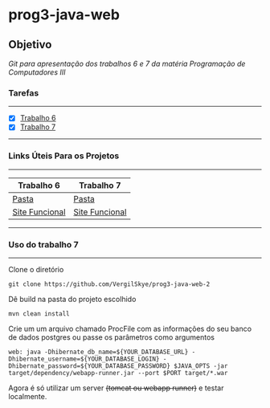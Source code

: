 # prog3-java-web


## Objetivo 

*Git para apresentação dos trabalhos 6 e 7 da matéria Programação de Computadores III*

### Tarefas
------------
- [x] [Trabalho 6](https://nead.ifb.edu.br/pluginfile.php/312324/mod_resource/content/0/Trabalho6.pdf)
- [x] [Trabalho 7](https://nead.ifb.edu.br/pluginfile.php/315014/mod_resource/content/0/Aula14.pdf)
------------
### Links Úteis Para os Projetos
------------
Trabalho 6 | Trabalho 7
------------ | -------------
[Pasta ](https://github.com/VergilSkye/prog3-java-web/tree/master/trabalho6) | [Pasta ](https://github.com/VergilSkye/prog3-java-web-2)
[Site Funcional ](https://infinite-bayou-16512.herokuapp.com/) | [Site Funcional ](https://agile-dawn-72784.herokuapp.com)
------------

### Uso do trabalho 7
------------
Clone o diretório
``` 
git clone https://github.com/VergilSkye/prog3-java-web-2
```
Dê build na pasta do projeto escolhido
``` 
mvn clean install
```
Crie um um arquivo chamado ProcFile com as informações do seu banco de dados postgres ou passe os parâmetros como argumentos

``` 
web: java -Dhibernate_db_name=${YOUR_DATABASE_URL} -Dhibernate_username=${YOUR_DATABASE_LOGIN} -Dhibernate_password=${YOUR_DATABASE_PASSWORD} $JAVA_OPTS -jar target/dependency/webapp-runner.jar --port $PORT target/*.war 
```

Agora é só utilizar um server ~~(tomcat ou webapp runner)~~ e testar localmente.

